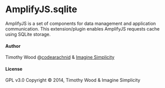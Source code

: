 AmplifyJS.sqlite
==============

AmplifyJS is a set of components for data management and application communication. This extension/plugin enables AmplifyJS requests cache using SQLite storage.

#### Author

Timothy Wood @[codearachnid](https://twitter.com/codearachnid) & [Imagine Simplicity](http://www.imaginesimplicity.com)

#### License

GPL v3.0
Copyright &copy; 2014, Timothy Wood & Imagine Simplicity
